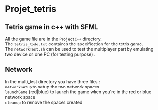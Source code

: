 # Projet_tetris
## Tetris game in c++ with SFML

All the game file are in the `ProjectC++` directory. <br>
The `tetris_todo.txt` containes the specification for the tetris game. <br>
The `networkTest.sh` can be used to test the multiplayer part by emulating two device on one PC (for testing purpose) . 

##  Network

In the multi_test directory you have three files : <br>
`networkSetup` to setup the two network spaces <br>
`launchGame` {red|blue} to launch the game when you're in the red or blue network space <br>
`cleanup` to remove the spaces created <br>
